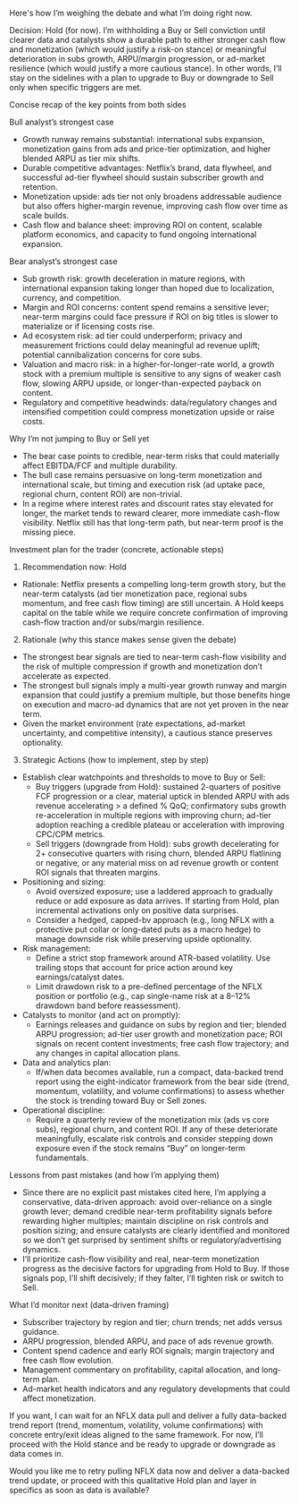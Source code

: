 Here's how I’m weighing the debate and what I’m doing right now.

Decision: Hold (for now). I’m withholding a Buy or Sell conviction until clearer data and catalysts show a durable path to either stronger cash flow and monetization (which would justify a risk-on stance) or meaningful deterioration in subs growth, ARPU/margin progression, or ad-market resilience (which would justify a more cautious stance). In other words, I’ll stay on the sidelines with a plan to upgrade to Buy or downgrade to Sell only when specific triggers are met.

Concise recap of the key points from both sides

Bull analyst’s strongest case
- Growth runway remains substantial: international subs expansion, monetization gains from ads and price-tier optimization, and higher blended ARPU as tier mix shifts.
- Durable competitive advantages: Netflix’s brand, data flywheel, and successful ad-tier flywheel should sustain subscriber growth and retention.
- Monetization upside: ads tier not only broadens addressable audience but also offers higher-margin revenue, improving cash flow over time as scale builds.
- Cash flow and balance sheet: improving ROI on content, scalable platform economics, and capacity to fund ongoing international expansion.

Bear analyst’s strongest case
- Sub growth risk: growth deceleration in mature regions, with international expansion taking longer than hoped due to localization, currency, and competition.
- Margin and ROI concerns: content spend remains a sensitive lever; near-term margins could face pressure if ROI on big titles is slower to materialize or if licensing costs rise.
- Ad ecosystem risk: ad tier could underperform; privacy and measurement frictions could delay meaningful ad revenue uplift; potential cannibalization concerns for core subs.
- Valuation and macro risk: in a higher-for-longer-rate world, a growth stock with a premium multiple is sensitive to any signs of weaker cash flow, slowing ARPU upside, or longer-than-expected payback on content.
- Regulatory and competitive headwinds: data/regulatory changes and intensified competition could compress monetization upside or raise costs.

Why I’m not jumping to Buy or Sell yet
- The bear case points to credible, near-term risks that could materially affect EBITDA/FCF and multiple durability.
- The bull case remains persuasive on long-term monetization and international scale, but timing and execution risk (ad uptake pace, regional churn, content ROI) are non-trivial.
- In a regime where interest rates and discount rates stay elevated for longer, the market tends to reward clearer, more immediate cash-flow visibility. Netflix still has that long-term path, but near-term proof is the missing piece.

Investment plan for the trader (concrete, actionable steps)

1) Recommendation now: Hold
- Rationale: Netflix presents a compelling long-term growth story, but the near-term catalysts (ad tier monetization pace, regional subs momentum, and free cash flow timing) are still uncertain. A Hold keeps capital on the table while we require concrete confirmation of improving cash-flow traction and/or subs/margin resilience.

2) Rationale (why this stance makes sense given the debate)
- The strongest bear signals are tied to near-term cash-flow visibility and the risk of multiple compression if growth and monetization don’t accelerate as expected.
- The strongest bull signals imply a multi-year growth runway and margin expansion that could justify a premium multiple, but those benefits hinge on execution and macro-ad dynamics that are not yet proven in the near term.
- Given the market environment (rate expectations, ad-market uncertainty, and competitive intensity), a cautious stance preserves optionality.

3) Strategic Actions (how to implement, step by step)
- Establish clear watchpoints and thresholds to move to Buy or Sell:
  - Buy triggers (upgrade from Hold): sustained 2-quarters of positive FCF progression or a clear, material uptick in blended ARPU with ads revenue accelerating > a defined % QoQ; confirmatory subs growth re-acceleration in multiple regions with improving churn; ad-tier adoption reaching a credible plateau or acceleration with improving CPC/CPM metrics.
  - Sell triggers (downgrade from Hold): subs growth decelerating for 2+ consecutive quarters with rising churn, blended ARPU flatlining or negative, or any material miss on ad revenue growth or content ROI signals that threaten margins.
- Positioning and sizing:
  - Avoid oversized exposure; use a laddered approach to gradually reduce or add exposure as data arrives. If starting from Hold, plan incremental activations only on positive data surprises.
  - Consider a hedged, capped-bv approach (e.g., long NFLX with a protective put collar or long-dated puts as a macro hedge) to manage downside risk while preserving upside optionality.
- Risk management:
  - Define a strict stop framework around ATR-based volatility. Use trailing stops that account for price action around key earnings/catalyst dates.
  - Limit drawdown risk to a pre-defined percentage of the NFLX position or portfolio (e.g., cap single-name risk at a 8–12% drawdown band before reassessment).
- Catalysts to monitor (and act on promptly):
  - Earnings releases and guidance on subs by region and tier; blended ARPU progression; ad-tier user growth and monetization pace; ROI signals on recent content investments; free cash flow trajectory; and any changes in capital allocation plans.
- Data and analytics plan:
  - If/when data becomes available, run a compact, data-backed trend report using the eight-indicator framework from the bear side (trend, momentum, volatility, and volume confirmations) to assess whether the stock is trending toward Buy or Sell zones.
- Operational discipline:
  - Require a quarterly review of the monetization mix (ads vs core subs), regional churn, and content ROI. If any of these deteriorate meaningfully, escalate risk controls and consider stepping down exposure even if the stock remains “Buy” on longer-term fundamentals.

Lessons from past mistakes (and how I’m applying them)
- Since there are no explicit past mistakes cited here, I’m applying a conservative, data-driven approach: avoid over-reliance on a single growth lever; demand credible near-term profitability signals before rewarding higher multiples; maintain discipline on risk controls and position sizing; and ensure catalysts are clearly identified and monitored so we don’t get surprised by sentiment shifts or regulatory/advertising dynamics.
- I’ll prioritize cash-flow visibility and real, near-term monetization progress as the decisive factors for upgrading from Hold to Buy. If those signals pop, I’ll shift decisively; if they falter, I’ll tighten risk or switch to Sell.

What I’d monitor next (data-driven framing)
- Subscriber trajectory by region and tier; churn trends; net adds versus guidance.
- ARPU progression, blended ARPU, and pace of ads revenue growth.
- Content spend cadence and early ROI signals; margin trajectory and free cash flow evolution.
- Management commentary on profitability, capital allocation, and long-term plan.
- Ad-market health indicators and any regulatory developments that could affect monetization.

If you want, I can wait for an NFLX data pull and deliver a fully data-backed trend report (trend, momentum, volatility, volume confirmations) with concrete entry/exit ideas aligned to the same framework. For now, I’ll proceed with the Hold stance and be ready to upgrade or downgrade as data comes in.

Would you like me to retry pulling NFLX data now and deliver a data-backed trend update, or proceed with this qualitative Hold plan and layer in specifics as soon as data is available?